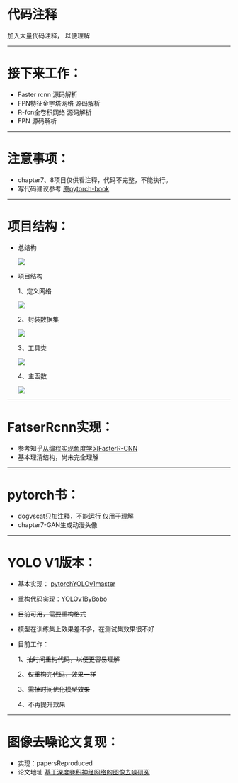 # 代码注释

加入大量代码注释， 以便理解

----------

# 接下来工作：
 
- Faster rcnn  源码解析
- FPN特征金字塔网络 源码解析
- R-fcn全卷积网络 源码解析
- FPN 源码解析

----------

# 注意事项：
- chapter7、8项目仅供看注释，代码不完整，不能执行。
- 写代码建议参考 [原pytorch-book ][5]

----------

# 项目结构：


- 总结构

  ![](http://boboprivate.oss-cn-beijing.aliyuncs.com/18-5-26/99053959.jpg)
  
  
- 项目结构

  1、定义网络
  
  ![](http://boboprivate.oss-cn-beijing.aliyuncs.com/18-5-26/16409622.jpg) 
  
   2、封装数据集
   
  ![](http://boboprivate.oss-cn-beijing.aliyuncs.com/18-5-26/38894621.jpg)
  
   3、工具类
   
  ![](http://boboprivate.oss-cn-beijing.aliyuncs.com/18-5-26/98583532.jpg)
  
   4、主函数
   
  ![](http://boboprivate.oss-cn-beijing.aliyuncs.com/18-5-26/32257225.jpg)
  



----------
# FatserRcnn实现：
- 参考知乎[从编程实现角度学习FasterR-CNN](https://zhuanlan.zhihu.com/p/32404424)
- 基本理清结构，尚未完全理解
----------


# pytorch书：
- dogvscat只加注释，不能运行  仅用于理解
- chapter7-GAN生成动漫头像

----------

# YOLO V1版本：
- 基本实现： [pytorchYOLOv1master][2]

- 重构代码实现：[YOLOv1ByBobo][3]

- ~~目前可用，需要重构格式~~

- 模型在训练集上效果差不多，在测试集效果很不好

- 目前工作：

   1、~~抽时间重构代码，以便更容易理解~~

   2、~~仅重构完代码，效果一样~~

   3、~~需抽时间优化模型效果~~
   
   4、不再提升效果

----------


# 图像去噪论文复现：

 - 实现：papersReproduced
 - 论文地址
 [基于深度卷积神经网络的图像去噪研究][4]


  [5]: https://github.com/chenyuntc/pytorch-book
  [2]: https://github.com/xiongzihua/pytorch-YOLO-v1
  [3]:https://github.com/bobo0810/AnnotatedNetworkModelGit/tree/master/YOLOv1ByBobo
  [4]: http://kns.cnki.net/KCMS/detail/detail.aspx?dbcode=CJFQ&amp;dbname=CJFDLAST2017&amp;filename=JSJC201703042&amp;uid=WEEvREcwSlJHSldRa1FhdXNXa0hIb3VVSnliNDU0a2dObEJYUVM1MzR2cz0=$9A4hF_YAuvQ5obgVAqNKPCYcEjKensW4ggI8Fm4gTkoUKaID8j8gFw!!&amp;v=MTUzMzkxRnJDVVJMS2ZZdWRvRnk3blVydkJMejdCYmJHNEg5Yk1ySTlCWm9SOGVYMUx1eFlTN0RoMVQzcVRyV00=